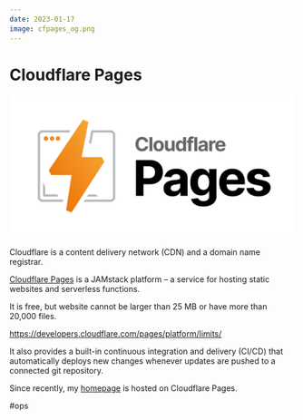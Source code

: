 ```yaml
---
date: 2023-01-17
image: cfpages_og.png
---
```


# Cloudflare Pages

![Cloudflare Pages](cfpages.png "Cloudflare Pages")

Cloudflare is a content delivery network (CDN) and a domain name registrar.

[Cloudflare Pages](https://pages.cloudflare.com) is a JAMstack platform –
a service for hosting static websites and serverless functions.

It is free, but website cannot be larger than 25 MB or have more
than 20,000 files.

https://developers.cloudflare.com/pages/platform/limits/

It also provides a built-in continuous integration and delivery (CI/CD)
that automatically deploys new changes whenever updates are pushed
to a connected git repository.

Since recently, my [homepage](https://github.com/chuhlomin/homepage)
is hosted on Cloudflare Pages.

#ops

